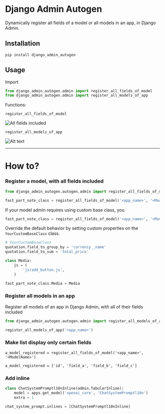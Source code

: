 # Django Admin Autogen

Dynamically register all fields of a model or all models in an app, in Django Admin.

## Installation

```shell
pip install django_admin_autogen
```

## Usage

Import

```python
from django_admin_autogen.admin import register_all_fields_of_model
from django_admin_autogen.admin import register_all_models_of_app
```

Functions:

`register_all_fields_of_model`

![All fields included](https://i.imgur.com/uWW4JiP.png)

`register_all_models_of_app`

![Alt text](https://i.imgur.com/VYRQyUA.png)

---

# How to?

### Register a model, with all fields included

```python
from django_admin_autogen.autogen.admin import register_all_fields_of_model

fast_part_note_class = register_all_fields_of_model('<app_name>', '<ModelName>')
```

If your model admin requires using custom base class, you 

```python
fast_part_note_class = register_all_fields_of_model('<app_name>', '<ModelName>', base_class=<YourCustomBaseClass>)
```

Override the default behavior by setting custom properties on the `YourCustomBaseClass` class.

```python
# YourCustomBaseClass 
quotation.field_to_group_by = 'currency__name'
quotation.field_to_sum = 'total_price'

class Media:
    js = (
        'js/add_button.js',
    )

fast_part_note_class.Media = Media
```

### Register all models in an app

Register all models of an app in Django Admin, with all of their fields included

```python
from django_admin_autogen.autogen.admin import register_all_models_of_app

register_all_models_of_app('<app_name>')
```

### Make list display only certain fields

```
a_model_registered = register_all_fields_of_model('<app_name>', '<ModelName>')

a_model_registered = ['id', 'field_a', 'field_b', 'field_c']

```


### Add inline

```python
class ChatSystemPromptl10nInline(admin.TabularInline):
    model = apps.get_model('openai_core', 'ChatSystemPromptl10n')
    extra = 1

chat_system_prompt.inlines = [ChatSystemPromptl10nInline]
```




